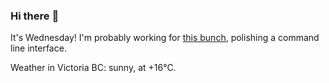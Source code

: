 ### Hi there :wave:

It's Wednesday! I'm probably working for [this bunch](https://github.com/kohofinancial), polishing a command line interface.

Weather in Victoria BC: sunny, at +16°C.
